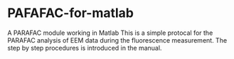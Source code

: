 # PAFAFAC-for-matlab
A PARAFAC module working in Matlab
This is a simple protocal for the PARAFAC analysis of EEM data during the fluorescence measurement. The step by step procedures is introduced in the manual.
